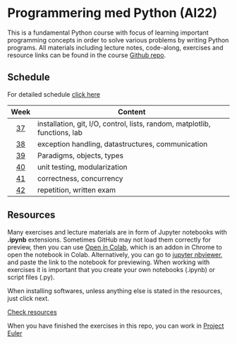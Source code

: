 # Programmering med Python (AI22)

This is a fundamental Python course with focus of learning important programming concepts in order to solve various problems by writing Python programs. All materials including lecture notes, code-along, exercises and resource links can be found in the course [Github repo][ghr].

[ghr]: https://github.com/pr0fez/AI24-Programmering

## Schedule

For detailed schedule [click here][time_sched]

[time_sched]: https://github.com/pr0fez/AI24-Programmering/blob/master/ScheduleAI24.md

|   Week   | Content                                                                                      |
| :------: | -------------------------------------------------------------------------------------------- |
| [37][w1] | installation, git, I/O, control, lists, random, matplotlib, functions, lab                             |
| [38][w2] | exception handling, datastructures, communication                           |
| [39][w3] | Paradigms, objects, types  |
| [40][w4] | unit testing, modularization
| [41][w5] | correctness, concurrency |                                                        
| [42][w6] | repetition, written exam                                              |

[w1]: https://github.com/pr0fez/AI24-Programmering/blob/master/Resources/Week1.md
[w2]: https://github.com/pr0fez/AI24-Programmering/blob/master/Resources/Week2.md
[w3]: https://github.com/pr0fez/AI24-Programmering/blob/master/Resources/Week3.md
[w4]: https://github.com/pr0fez/AI24-Programmering/blob/master/Resources/Week4.md
[w5]: https://github.com/pr0fez/AI24-Programmering/blob/master/Resources/Week5.md
[w6]: https://github.com/pr0fez/AI24-Programmering/blob/master/Resources/Week6.md
[w7]: https://github.com/pr0fez/AI24-Programmering/blob/master/Resources/Week7.md
[w8]: https://github.com/pr0fez/AI24-Programmering/blob/master/Resources/Week8.md

## Resources

Many exercises and lecture materials are in form of Jupyter notebooks with **.ipynb** extensions. Sometimes GitHub may not load them correctly for preview, then you can use [Open in Colab][colab_addon], which is an addon in Chrome to open the notebook in Colab. Alternatively, you can go to [jupyter nbviewer][nbviewer], and paste the link to the notebook for previewing. When working with exercises it is important that you create your own notebooks (.ipynb) or script files (.py).

[nbviewer]: https://nbviewer.jupyter.org/
[colab_addon]: https://chrome.google.com/webstore/detail/open-in-colab/iogfkhleblhcpcekbiedikdehleodpjo?hl=sv

When installing softwares, unless anything else is stated in the resources, just click next.

[Check resources](https://github.com/pr0fez/AI24-Programmering/tree/master/Resources)

When you have finished the exercises in this repo, you can work in [Project Euler](https://projecteuler.net/)
